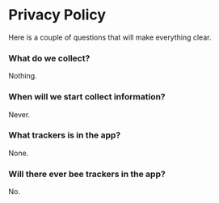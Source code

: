 # Privacy Policy #
Here is a couple of questions that will make everything clear.

### What do we collect? ###
Nothing.
### When will we start collect information? ###
Never.
### What trackers is in the app? ###
None.
### Will there ever bee trackers in the app? ###
No.